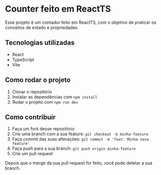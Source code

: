 # Counter feito em ReactTS

Esse projeto é um contador feito em ReactTS, com o objetivo de praticar os conceitos de estado e propriedades.

## Tecnologias utilizadas

- React
- TypeScript
- Vite

## Como rodar o projeto

1. Clonar o repositório
2. Instalar as dependências com `npm install`
3. Rodar o projeto com `npm run dev`

## Como contribuir

1. Faça um fork desse repositório
2. Crie uma branch com a sua feature: `git checkout -b minha-feature`
3. Faça commit das suas alterações: `git commit -m 'feat: Minha nova feature'`
4. Faça push para a sua branch: `git push origin minha-feature`
5. Crie um pull request

Depois que o merge da sua pull request for feito, você pode deletar a sua branch.
